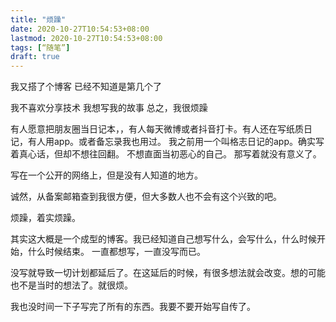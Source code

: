 ```yaml
---
title: "烦躁"
date: 2020-10-27T10:54:53+08:00
lastmod: 2020-10-27T10:54:53+08:00
tags: [“随笔”]
draft: true
---
```


我又搭了个博客
已经不知道是第几个了

我不喜欢分享技术
我想写我的故事
总之，我很烦躁

有人愿意把朋友圈当日记本，，有人每天微博或者抖音打卡。有人还在写纸质日记，有人用app。或者备忘录我也用过。
我之前用一个叫格志日记的app。确实写着真心话，但却不想往回翻。
不想直面当初恶心的自己。
那写着就没有意义了。

写在一个公开的网络上，但是没有人知道的地方。

诚然，从备案邮箱查到我很方便，但大多数人也不会有这个兴致的吧。

烦躁，着实烦躁。

其实这大概是一个成型的博客。我已经知道自己想写什么，会写什么，什么时候开始，什么时候结束。
一直都想写，一直没写而已。

没写就导致一切计划都延后了。在这延后的时候，有很多想法就会改变。想的可能也不是当时的想法了。就很烦。

我也没时间一下子写完了所有的东西。我要不要开始写自传了。